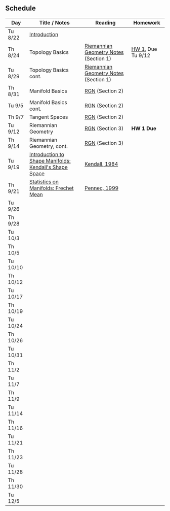 ## Schedule

| Day      | Title / Notes                                                      | Reading       | Homework                              |
|----------|--------------------------------------------------------------------|---------------|---------------------------------------|
| Tu 8/22  | [Introduction](lectures/L01-IntroductionV1.pdf) | | |
| Th 8/24  | Topology Basics | [Riemannian Geometry Notes](notes/RiemannianGeometryNotes.pdf) (Section 1) | [HW 1](homeworks/hw1.pdf), Due Tu 9/12 |
| Tu 8/29  | Topology Basics cont. | [Riemannian Geometry Notes](notes/RiemannianGeometryNotes.pdf) (Section 1) | |
| Th 8/31  | Manifold Basics | [RGN](notes/RiemannianGeometryNotes.pdf) (Section 2) | |
| Tu 9/5   | Manifold Basics cont. | [RGN](notes/RiemannianGeometryNotes.pdf) (Section 2) | |
| Th 9/7   | Tangent Spaces | [RGN](notes/RiemannianGeometryNotes.pdf) (Section 2) | |
| Tu 9/12  | Riemannian Geometry | [RGN](notes/RiemannianGeometryNotes.pdf) (Section 3) | **HW 1 Due** |
| Th 9/14  | Riemannian Geometry, cont. | [RGN](notes/RiemannianGeometryNotes.pdf) (Section 3) | |
| Tu 9/19  | [Introduction to Shape Manifolds: Kendall's Shape Space](lectures/ShapeManifolds.pdf) | [Kendall, 1984](http://image.diku.dk/imagecanon/material/kendall-shapes.pdf) | |
| Th 9/21  | [Statistics on Manifolds: Frechet Mean](lectures/FrechetMean.pdf) | [Pennec, 1999](http://www-sop.inria.fr/asclepios/Publications/Xavier.Pennec/Pennec.NSIP99.pdf) | |
| Tu 9/26  | | | |
| Th 9/28  | | | |
| Tu 10/3  | | | |
| Th 10/5  | | | |
| Tu 10/10 | | | |
| Th 10/12 | | | |
| Tu 10/17 | | | |
| Th 10/19 | | | |
| Tu 10/24 | | | |
| Th 10/26 | | | |
| Tu 10/31 | | | |
| Th 11/2  | | | |
| Tu 11/7  | | | |
| Th 11/9  | | | |
| Tu 11/14 | | | |
| Th 11/16 | | | |
| Tu 11/21 | | | |
| Th 11/23 | | | |
| Tu 11/28 | | | |
| Th 11/30 | | | |
| Tu 12/5  | | | |
